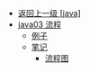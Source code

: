 - [返回上一级 [java]](文章/java/)
- [java03 流程](文章/java/java03%20流程/)
  - [例子](文章/java/java03%20流程/例子/)
  - [笔记](文章/java/java03%20流程/笔记/)
    - [流程图](文章/java/java03%20流程/笔记/流程图.md)
